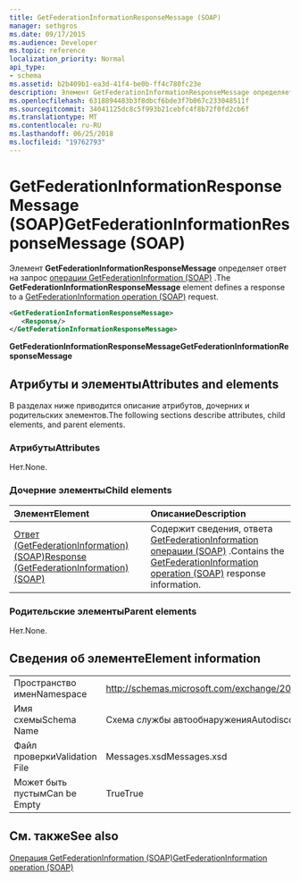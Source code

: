 ```yaml
---
title: GetFederationInformationResponseMessage (SOAP)
manager: sethgros
ms.date: 09/17/2015
ms.audience: Developer
ms.topic: reference
localization_priority: Normal
api_type:
- schema
ms.assetid: b2b409b1-ea3d-41f4-be0b-ff4c780fc23e
description: Элемент GetFederationInformationResponseMessage определяет ответа на запрос GetFederationInformation операции (SOAP).
ms.openlocfilehash: 6318894483b3f8dbcf6bde3f7b067c233048511f
ms.sourcegitcommit: 34041125dc8c5f993b21cebfc4f8b72f0fd2cb6f
ms.translationtype: MT
ms.contentlocale: ru-RU
ms.lasthandoff: 06/25/2018
ms.locfileid: "19762793"
---
```

# <a name="getfederationinformationresponsemessage-soap"></a><span data-ttu-id="e3208-103">GetFederationInformationResponseMessage (SOAP)</span><span class="sxs-lookup"><span data-stu-id="e3208-103">GetFederationInformationResponseMessage (SOAP)</span></span>

<span data-ttu-id="e3208-104">Элемент **GetFederationInformationResponseMessage** определяет ответ на запрос [операции GetFederationInformation (SOAP)](getfederationinformation-operation-soap.md) .</span><span class="sxs-lookup"><span data-stu-id="e3208-104">The **GetFederationInformationResponseMessage** element defines a response to a [GetFederationInformation operation (SOAP)](getfederationinformation-operation-soap.md) request.</span></span> 
  
```XML
<GetFederationInformationResponseMessage>
   <Response/>
</GetFederationInformationResponseMessage>
```

 <span data-ttu-id="e3208-105">**GetFederationInformationResponseMessage**</span><span class="sxs-lookup"><span data-stu-id="e3208-105">**GetFederationInformationResponseMessage**</span></span>
## <a name="attributes-and-elements"></a><span data-ttu-id="e3208-106">Атрибуты и элементы</span><span class="sxs-lookup"><span data-stu-id="e3208-106">Attributes and elements</span></span>

<span data-ttu-id="e3208-107">В разделах ниже приводится описание атрибутов, дочерних и родительских элементов.</span><span class="sxs-lookup"><span data-stu-id="e3208-107">The following sections describe attributes, child elements, and parent elements.</span></span>
  
### <a name="attributes"></a><span data-ttu-id="e3208-108">Атрибуты</span><span class="sxs-lookup"><span data-stu-id="e3208-108">Attributes</span></span>

<span data-ttu-id="e3208-109">Нет.</span><span class="sxs-lookup"><span data-stu-id="e3208-109">None.</span></span>
  
### <a name="child-elements"></a><span data-ttu-id="e3208-110">Дочерние элементы</span><span class="sxs-lookup"><span data-stu-id="e3208-110">Child elements</span></span>

|<span data-ttu-id="e3208-111">**Элемент**</span><span class="sxs-lookup"><span data-stu-id="e3208-111">**Element**</span></span>|<span data-ttu-id="e3208-112">**Описание**</span><span class="sxs-lookup"><span data-stu-id="e3208-112">**Description**</span></span>|
|:-----|:-----|
|[<span data-ttu-id="e3208-113">Ответ (GetFederationInformation) (SOAP)</span><span class="sxs-lookup"><span data-stu-id="e3208-113">Response (GetFederationInformation) (SOAP)</span></span>](response-getfederationinformationsoap.md) <br/> |<span data-ttu-id="e3208-114">Содержит сведения, ответа [GetFederationInformation операции (SOAP)](getfederationinformation-operation-soap.md) .</span><span class="sxs-lookup"><span data-stu-id="e3208-114">Contains the [GetFederationInformation operation (SOAP)](getfederationinformation-operation-soap.md) response information.</span></span>  <br/> |
   
### <a name="parent-elements"></a><span data-ttu-id="e3208-115">Родительские элементы</span><span class="sxs-lookup"><span data-stu-id="e3208-115">Parent elements</span></span>

<span data-ttu-id="e3208-116">Нет.</span><span class="sxs-lookup"><span data-stu-id="e3208-116">None.</span></span>
  
## <a name="element-information"></a><span data-ttu-id="e3208-117">Сведения об элементе</span><span class="sxs-lookup"><span data-stu-id="e3208-117">Element information</span></span>

|||
|:-----|:-----|
|<span data-ttu-id="e3208-118">Пространство имен</span><span class="sxs-lookup"><span data-stu-id="e3208-118">Namespace</span></span>  <br/> |http://schemas.microsoft.com/exchange/2010/Autodiscover  <br/> |
|<span data-ttu-id="e3208-119">Имя схемы</span><span class="sxs-lookup"><span data-stu-id="e3208-119">Schema Name</span></span>  <br/> |<span data-ttu-id="e3208-120">Схема службы автообнаружения</span><span class="sxs-lookup"><span data-stu-id="e3208-120">Autodiscover schema</span></span>  <br/> |
|<span data-ttu-id="e3208-121">Файл проверки</span><span class="sxs-lookup"><span data-stu-id="e3208-121">Validation File</span></span>  <br/> |<span data-ttu-id="e3208-122">Messages.xsd</span><span class="sxs-lookup"><span data-stu-id="e3208-122">Messages.xsd</span></span>  <br/> |
|<span data-ttu-id="e3208-123">Может быть пустым</span><span class="sxs-lookup"><span data-stu-id="e3208-123">Can be Empty</span></span>  <br/> |<span data-ttu-id="e3208-124">True</span><span class="sxs-lookup"><span data-stu-id="e3208-124">True</span></span>  <br/> |
   
## <a name="see-also"></a><span data-ttu-id="e3208-125">См. также</span><span class="sxs-lookup"><span data-stu-id="e3208-125">See also</span></span>



[<span data-ttu-id="e3208-126">Операция GetFederationInformation (SOAP)</span><span class="sxs-lookup"><span data-stu-id="e3208-126">GetFederationInformation operation (SOAP)</span></span>](getfederationinformation-operation-soap.md)

